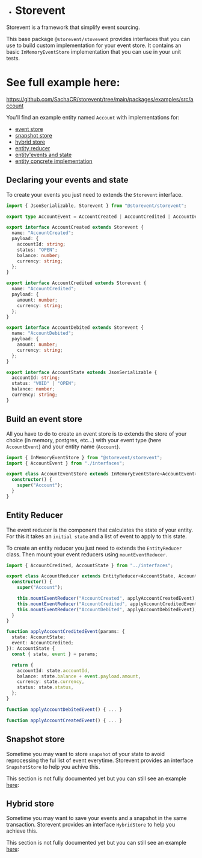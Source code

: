 - # Storevent

Storevent is a framework that simplify event sourcing.

This base package `@storevent/stovevent` provides interfaces that you can use to build custom implementation for your event store. It contains an basic `InMemoryEventStore` implementation that you can use in your unit tests.

# See full example here:
https://github.com/SachaCR/storevent/tree/main/packages/examples/src/account

You'll find an example entity named `Account` with implementations for:

- [event store](https://github.com/SachaCR/storevent/tree/main/packages/examples/src/account/accoutEventStore.ts)
- [snapshot store](https://github.com/SachaCR/storevent/tree/main/packages/examples/src/account/accoutSnapshotStore.ts)
- [hybrid store](https://github.com/SachaCR/storevent/tree/main/packages/examples/src/account/accoutHybridStore.ts)
- [entity reducer](https://github.com/SachaCR/storevent/tree/main/packages/examples/src/account/accoutReducer.ts)
- [entity'events and state](https://github.com/SachaCR/storevent/tree/main/packages/examples/src/account/interfaces.ts)
- [entity concrete implementation](https://github.com/SachaCR/storevent/tree/main/packages/examples/src/account/index.ts)

## Declaring your events and state

To create your events you just need to extends the `Storevent` interface.

```typescript
import { JsonSerializable, Storevent } from "@storevent/storevent";

export type AccountEvent = AccountCreated | AccountCredited | AccountDebited;

export interface AccountCreated extends Storevent {
  name: "AccountCreated";
  payload: {
    accountId: string;
    status: "OPEN";
    balance: number;
    currency: string;
  };
}

export interface AccountCredited extends Storevent {
  name: "AccountCredited";
  payload: {
    amount: number;
    currency: string;
  };
}

export interface AccountDebited extends Storevent {
  name: "AccountDebited";
  payload: {
    amount: number;
    currency: string;
  };
}

export interface AccountState extends JsonSerializable {
  accountId: string;
  status: "VOID" | "OPEN";
  balance: number;
  currency: string;
}
```

## Build an event store

All you have to do to create an event store is to extends the store of your choice (in memory, postgres, etc...) with your event type (here `AccountEvent`) and your entity name (`Account`).

```typescript
import { InMemoryEventStore } from "@storevent/storevent";
import { AccountEvent } from "./interfaces";

export class AccountEventStore extends InMemoryEventStore<AccountEvent> {
  constructor() {
    super("Account");
  }
}
```

## Entity Reducer
The event reducer is the component that calculates the state of your entity. For this it takes an `initial state` and a list of event to apply to this state.

To create an entity reducer you just need to extends the `EntityReducer` class. Then mount your event reducers using `mountEventReducer`.

```typescript
import { AccountCredited, AccountState } from "../interfaces";

export class AccountReducer extends EntityReducer<AccountState, AccountEvent> {
  constructor() {
    super("Account");

    this.mountEventReducer("AccountCreated", applyAccountCreatedEvent);
    this.mountEventReducer("AccountCredited", applyAccountCreditedEvent);
    this.mountEventReducer("AccountDebited", applyAccountDebitedEvent);
  }
}

function applyAccountCreditedEvent(params: {
  state: AccountState;
  event: AccountCredited;
}): AccountState {
  const { state, event } = params;

  return {
    accountId: state.accountId,
    balance: state.balance + event.payload.amount,
    currency: state.currency,
    status: state.status,
  };
}

function applyAccountDebitedEvent() { ... }

function applyAccountCreatedEvent() { ... }
```

## Snapshot store

Sometime you may want to store `snapshot` of your state to avoid reprocessing the ful list of event everytime. Storevent provides an interface `SnapshotStore` to help you achive this.

This section is not fully documented yet but you can still see an example [here](https://github.com/SachaCR/storevent/tree/main/packages/examples):

## Hybrid store

Sometime you may want to save your events and a snapshot in the same transaction. Storevent provides an interface `HybridStore` to help you achieve this.

This section is not fully documented yet but you can still see an example [here](https://github.com/SachaCR/storevent/tree/main/packages/examples):
